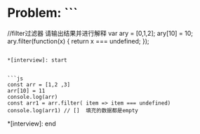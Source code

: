 # Problem: ```
//filter过滤器  请输出结果并进行解释
var ary = [0,1,2];
ary[10] = 10;
ary.filter(function(x) {
  return x === undefined;
});
```

*[interview]: start


```js
const arr = [1,2 ,3]
arr[10] = 11
console.log(arr)
const arr1 = arr.filter( item => item === undefined)
console.log(arr1) // []  填充的数据都是empty

```

*[interview]: end
